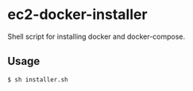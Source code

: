 # ec2-docker-installer
Shell script for installing docker and docker-compose.

## Usage
```console
$ sh installer.sh
```
